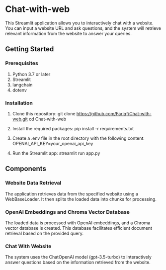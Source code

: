 # Chat-with-web
This Streamlit application allows you to interactively chat with a website. You can input a website URL and ask questions, and the system will retrieve relevant information from the website to answer your queries.

## Getting Started
### Prerequisites
1. Python 3.7 or later
2. Streamlit
3. langchain
4. dotenv

### Installation
1. Clone this repository:
   git clone https://github.com/Fariqf/Chat-with-web.git
   cd Chat-with-web
   
2. Install the required packages:
  pip install -r requirements.txt

3. Create a .env file in the root directory with the following content:
   OPENAI_API_KEY=your_openai_api_key

4. Run the Streamlit app:
   streamlit run app.py

## Components
### Website Data Retrieval
The application retrieves data from the specified website using a WebBaseLoader. It then splits the loaded data into chunks for processing.

### OpenAI Embeddings and Chroma Vector Database
The loaded data is processed with OpenAI embeddings, and a Chroma vector database is created. This database facilitates efficient document retrieval based on the provided query.

### Chat With Website
The system uses the ChatOpenAI model (gpt-3.5-turbo) to interactively answer questions based on the information retrieved from the website.

